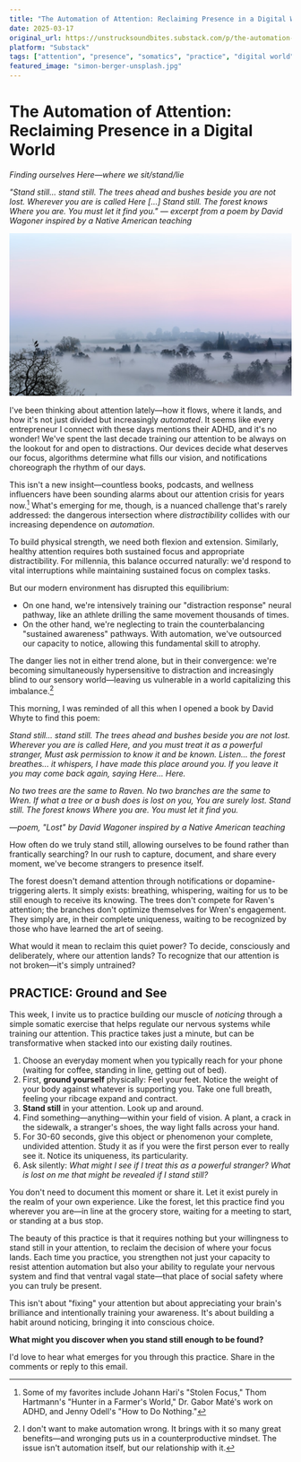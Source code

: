 ```yaml
---
title: "The Automation of Attention: Reclaiming Presence in a Digital World"
date: 2025-03-17
original_url: https://unstrucksoundbites.substack.com/p/the-automation-of-attention-reclaiming
platform: "Substack"
tags: ["attention", "presence", "somatics", "practice", "digital world", "automation"]
featured_image: "simon-berger-unsplash.jpg"
---
```


# The Automation of Attention: Reclaiming Presence in a Digital World
*Finding ourselves Here—where we sit/stand/lie*

*"Stand still... stand still. The trees ahead and bushes beside you are not lost. Wherever you are is called Here [...] Stand still. The forest knows Where you are. You must let it find you." — excerpt from a poem by David Wagoner inspired by a Native American teaching*

![Photo by Simon Berger on Unsplash](images/unsplash-simon-berger.jpg)

I've been thinking about attention lately—how it flows, where it lands, and how it's not just divided but increasingly *automated*. It seems like every entrepreneur I connect with these days mentions their ADHD, and it's no wonder! We've spent the last decade training our attention to be always on the lookout for and open to distractions. Our devices decide what deserves our focus, algorithms determine what fills our vision, and notifications choreograph the rhythm of our days.

This isn't a new insight—countless books, podcasts, and wellness influencers have been sounding alarms about our attention crisis for years now.[^1] What's emerging for me, though, is a nuanced challenge that's rarely addressed: the dangerous intersection where *distractibility* collides with our increasing dependence on *automation*.

To build physical strength, we need both flexion and extension. Similarly, healthy attention requires both sustained focus and appropriate distractibility. For millennia, this balance occurred naturally: we'd respond to vital interruptions while maintaining sustained focus on complex tasks.

But our modern environment has disrupted this equilibrium:

* On one hand, we're intensively training our "distraction response" neural pathway, like an athlete drilling the same movement thousands of times.
* On the other hand, we're neglecting to train the counterbalancing "sustained awareness" pathways. With automation, we've outsourced our capacity to notice, allowing this fundamental skill to atrophy.

The danger lies not in either trend alone, but in their convergence: we're becoming simultaneously hypersensitive to distraction and increasingly blind to our sensory world—leaving us vulnerable in a world capitalizing this imbalance.[^2]

This morning, I was reminded of all this when I opened a book by David Whyte to find this poem:

*Stand still... stand still. The trees ahead and bushes beside you are not lost.*
*Wherever you are is called Here, and you must treat it as a powerful stranger,*
*Must ask permission to know it and be known.*
*Listen... the forest breathes... it whispers,*
*I have made this place around you.*
*If you leave it you may come back again, saying Here... Here.*

*No two trees are the same to Raven.*
*No two branches are the same to Wren.*
*If what a tree or a bush does is lost on you,*
*You are surely lost. Stand still. The forest knows*
*Where you are. You must let it find you.*

*—poem, "Lost" by David Wagoner inspired by a Native American teaching*

How often do we truly stand still, allowing ourselves to be found rather than frantically searching? In our rush to capture, document, and share every moment, we've become strangers to presence itself.

The forest doesn't demand attention through notifications or dopamine-triggering alerts. It simply exists: breathing, whispering, waiting for us to be still enough to receive its knowing. The trees don't compete for Raven's attention; the branches don't optimize themselves for Wren's engagement. They simply are, in their complete uniqueness, waiting to be recognized by those who have learned the art of seeing.

What would it mean to reclaim this quiet power? To decide, consciously and deliberately, where our attention lands? To recognize that our attention is not broken—it's simply untrained?

## PRACTICE: Ground and See

This week, I invite us to practice building our muscle of *noticing* through a simple somatic exercise that helps regulate our nervous systems while training our attention. This practice takes just a minute, but can be transformative when stacked into our existing daily routines.

1. Choose an everyday moment when you typically reach for your phone (waiting for coffee, standing in line, getting out of bed).
2. First, **ground yourself** physically: Feel your feet. Notice the weight of your body against whatever is supporting you. Take one full breath, feeling your ribcage expand and contract.
3. **Stand still** in your attention. Look up and around.
4. Find something—anything—within your field of vision. A plant, a crack in the sidewalk, a stranger's shoes, the way light falls across your hand.
5. For 30-60 seconds, give this object or phenomenon your complete, undivided attention. Study it as if you were the first person ever to really see it. Notice its uniqueness, its particularity.
6. Ask silently: *What might I see if I treat this as a powerful stranger? What is lost on me that might be revealed if I stand still?*

You don't need to document this moment or share it. Let it exist purely in the realm of your own experience. Like the forest, let this practice find you wherever you are—in line at the grocery store, waiting for a meeting to start, or standing at a bus stop.

The beauty of this practice is that it requires nothing but your willingness to stand still in your attention, to reclaim the decision of where your focus lands. Each time you practice, you strengthen not just your capacity to resist attention automation but also your ability to regulate your nervous system and find that ventral vagal state—that place of social safety where you can truly be present.

This isn't about "fixing" your attention but about appreciating your brain's brilliance and intentionally training your awareness. It's about building a habit around noticing, bringing it into conscious choice.

**What might you discover when you stand still enough to be found?**

I'd love to hear what emerges for you through this practice. Share in the comments or reply to this email.

[^1]: Some of my favorites include Johann Hari's "Stolen Focus," Thom Hartmann's "Hunter in a Farmer's World," Dr. Gabor Maté's work on ADHD, and Jenny Odell's "How to Do Nothing."

[^2]: I don't want to make automation wrong. It brings with it so many great benefits—and wronging puts us in a counterproductive mindset. The issue isn't automation itself, but our relationship with it.